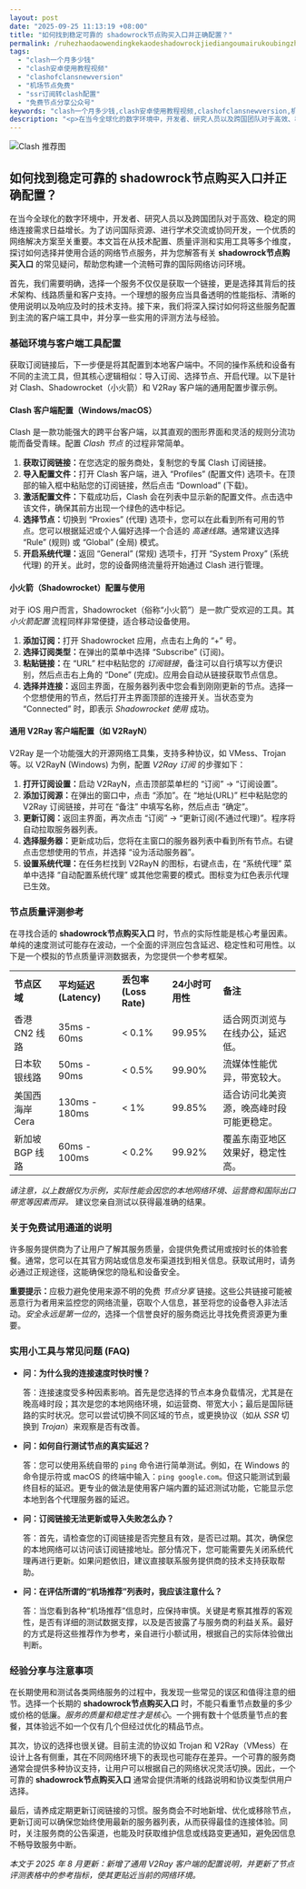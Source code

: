 ```yaml
---
layout: post
date: "2025-09-25 11:13:19 +08:00"
title: "如何找到稳定可靠的 shadowrock节点购买入口并正确配置？"
permalink: /ruhezhaodaowendingkekaodeshadowrockjiediangoumairukoubingzhengquepeizhi/
tags:
  - "clash一个月多少钱"
  - "clash安卓使用教程视频"
  - "clashofclansnewversion"
  - "机场节点免费"
  - "ssr订阅转clash配置"
  - "免费节点分享公众号"
keywords: "clash一个月多少钱,clash安卓使用教程视频,clashofclansnewversion,机场节点免费,ssr订阅转clash配置,免费节点分享公众号"
description: "<p>在当今全球化的数字环境中，开发者、研究人员以及跨国团队对于高效、稳定的网络连接需求日益增长。为了访问国际资源、进行学术交流或协同开发，一个优质的网络解决方案至关重要。本文旨在从技术配置、质量评测和实用工具等多个维度，探讨如何选择并使用合适的网络节点服务，并为您解答有关 <strong>shadowrock节点购买入口</strong> 的常见疑问，帮助您构建一个流畅可靠的国际网络访问环境。</p>"
---
```


![Clash 推荐图](https://clashjd.github.io/assets/img/最新机场推荐.png)

## 如何找到稳定可靠的 shadowrock节点购买入口并正确配置？

<p>在当今全球化的数字环境中，开发者、研究人员以及跨国团队对于高效、稳定的网络连接需求日益增长。为了访问国际资源、进行学术交流或协同开发，一个优质的网络解决方案至关重要。本文旨在从技术配置、质量评测和实用工具等多个维度，探讨如何选择并使用合适的网络节点服务，并为您解答有关 <strong>shadowrock节点购买入口</strong> 的常见疑问，帮助您构建一个流畅可靠的国际网络访问环境。</p>
<p>首先，我们需要明确，选择一个服务不仅仅是获取一个链接，更是选择其背后的技术架构、线路质量和客户支持。一个理想的服务应当具备透明的性能指标、清晰的使用说明以及响应及时的技术支持。接下来，我们将深入探讨如何将这些服务配置到主流的客户端工具中，并分享一些实用的评测方法与经验。</p>
<h3>基础环境与客户端工具配置</h3>
<p>获取订阅链接后，下一步便是将其配置到本地客户端中。不同的操作系统和设备有不同的主流工具，但其核心逻辑相似：导入订阅、选择节点、开启代理。以下是针对 Clash、Shadowrocket（小火箭）和 V2Ray 客户端的通用配置步骤示例。</p>
<h4><strong>Clash 客户端配置（Windows/macOS）</strong></h4>
<p>Clash 是一款功能强大的跨平台客户端，以其直观的图形界面和灵活的规则分流功能而备受青睐。配置 <em>Clash 节点</em> 的过程非常简单。</p>
<ol>
    <li><strong>获取订阅链接：</strong>在您选定的服务商处，复制您的专属 Clash 订阅链接。</li>
    <li><strong>导入配置文件：</strong>打开 Clash 客户端，进入 “Profiles” (配置文件) 选项卡。在顶部的输入框中粘贴您的订阅链接，然后点击 “Download” (下载)。</li>
    <li><strong>激活配置文件：</strong>下载成功后，Clash 会在列表中显示新的配置文件。点击选中该文件，确保其前方出现一个绿色的选中标记。</li>
    <li><strong>选择节点：</strong>切换到 “Proxies” (代理) 选项卡，您可以在此看到所有可用的节点。您可以根据延迟或个人偏好选择一个合适的 <em>高速线路</em>。通常建议选择 “Rule” (规则) 或 “Global” (全局) 模式。</li>
    <li><strong>开启系统代理：</strong>返回 “General” (常规) 选项卡，打开 “System Proxy” (系统代理) 的开关。此时，您的设备网络流量将开始通过 Clash 进行管理。</li>
</ol>
<h4><strong>小火箭（Shadowrocket）配置与使用</strong></h4>
<p>对于 iOS 用户而言，Shadowrocket（俗称“小火箭”）是一款广受欢迎的工具。其 <em>小火箭配置</em> 流程同样非常便捷，适合移动设备使用。</p>
<ol>
    <li><strong>添加订阅：</strong>打开 Shadowrocket 应用，点击右上角的 “+” 号。</li>
    <li><strong>选择订阅类型：</strong>在弹出的菜单中选择 “Subscribe” (订阅)。</li>
    <li><strong>粘贴链接：</strong>在 “URL” 栏中粘贴您的 <em>订阅链接</em>，备注可以自行填写以方便识别，然后点击右上角的 “Done” (完成)。应用会自动从链接获取节点信息。</li>
    <li><strong>选择并连接：</strong>返回主界面，在服务器列表中您会看到刚刚更新的节点。选择一个您想使用的节点，然后打开主界面顶部的连接开关。当状态变为 “Connected” 时，即表示 <em>Shadowrocket 使用</em> 成功。</li>
</ol>
<h4><strong>通用 V2Ray 客户端配置（如 V2RayN）</strong></h4>
<p>V2Ray 是一个功能强大的开源网络工具集，支持多种协议，如 VMess、Trojan 等。以 V2RayN (Windows) 为例，配置 <em>V2Ray 订阅</em> 的步骤如下：</p>
<ol>
    <li><strong>打开订阅设置：</strong>启动 V2RayN，点击顶部菜单栏的 “订阅” -> “订阅设置”。</li>
    <li><strong>添加订阅源：</strong>在弹出的窗口中，点击 “添加”。在 “地址(URL)” 栏中粘贴您的 V2Ray 订阅链接，并可在 “备注” 中填写名称，然后点击 “确定”。</li>
    <li><strong>更新订阅：</strong>返回主界面，再次点击 “订阅” -> “更新订阅(不通过代理)”。程序将自动拉取服务器列表。</li>
    <li><strong>选择服务器：</strong>更新成功后，您将在主窗口的服务器列表中看到所有节点。右键点击您想使用的节点，并选择 “设为活动服务器”。</li>
    <li><strong>设置系统代理：</strong>在任务栏找到 V2RayN 的图标，右键点击，在 “系统代理” 菜单中选择 “自动配置系统代理” 或其他您需要的模式。图标变为红色表示代理已生效。</li>
</ol>
<h3>节点质量评测参考</h3>
<p>在寻找合适的 <strong>shadowrock节点购买入口</strong> 时，节点的实际性能是核心考量因素。单纯的速度测试可能存在波动，一个全面的评测应包含延迟、稳定性和可用性。以下是一个模拟的节点质量评测数据表，为您提供一个参考框架。</p>
<table>
    <tr>
        <td><strong>节点区域</strong></td>
        <td><strong>平均延迟 (Latency)</strong></td>
        <td><strong>丢包率 (Loss Rate)</strong></td>
        <td><strong>24小时可用性</strong></td>
        <td><strong>备注</strong></td>
    </tr>
    <tr>
        <td>香港 CN2 线路</td>
        <td>35ms - 60ms</td>
        <td>&lt; 0.1%</td>
        <td>99.95%</td>
        <td>适合网页浏览与在线办公，延迟低。</td>
    </tr>
    <tr>
        <td>日本软银线路</td>
        <td>50ms - 90ms</td>
        <td>&lt; 0.5%</td>
        <td>99.90%</td>
        <td>流媒体性能优异，带宽较大。</td>
    </tr>
    <tr>
        <td>美国西海岸 Cera</td>
        <td>130ms - 180ms</td>
        <td>&lt; 1%</td>
        <td>99.85%</td>
        <td>适合访问北美资源，晚高峰时段可能更稳定。</td>
    </tr>
    <tr>
        <td>新加坡 BGP 线路</td>
        <td>60ms - 100ms</td>
        <td>&lt; 0.2%</td>
        <td>99.92%</td>
        <td>覆盖东南亚地区效果好，稳定性高。</td>
    </tr>
</table>
<p><em>请注意，以上数据仅为示例，实际性能会因您的本地网络环境、运营商和国际出口带宽等因素而异。</em> 建议您亲自测试以获得最准确的结果。</p>
<h3>关于免费试用通道的说明</h3>
<p>许多服务提供商为了让用户了解其服务质量，会提供免费试用或按时长的体验套餐。通常，您可以在其官方网站或信息发布渠道找到相关信息。获取试用时，请务必通过正规途径，这能确保您的隐私和设备安全。</p>
<p><strong>重要提示：</strong>应极力避免使用来源不明的免费 <em>节点分享</em> 链接。这些公共链接可能被恶意行为者用来监控您的网络流量，窃取个人信息，甚至将您的设备卷入非法活动。<em>安全永远是第一位的</em>，选择一个信誉良好的服务商远比寻找免费资源更为重要。</p>
<h3>实用小工具与常见问题 (FAQ)</h3>
<ul>
    <li><strong>问：为什么我的连接速度时快时慢？</strong>
        <p>答：连接速度受多种因素影响。首先是您选择的节点本身负载情况，尤其是在晚高峰时段；其次是您的本地网络环境，如运营商、带宽大小；最后是国际链路的实时状况。您可以尝试切换不同区域的节点，或更换协议（如从 <em>SSR</em> 切换到 <em>Trojan</em>）来观察是否有改善。</p>
    </li>
    <li><strong>问：如何自行测试节点的真实延迟？</strong>
        <p>答：您可以使用系统自带的 <code>ping</code> 命令进行简单测试。例如，在 Windows 的命令提示符或 macOS 的终端中输入：<code>ping google.com</code>。但这只能测试到最终目标的延迟。更专业的做法是使用客户端内置的延迟测试功能，它能显示您本地到各个代理服务器的延迟。</p>
    </li>
    <li><strong>问：订阅链接无法更新或导入失败怎么办？</strong>
        <p>答：首先，请检查您的订阅链接是否完整且有效，是否已过期。其次，确保您的本地网络可以访问该订阅链接地址。部分情况下，您可能需要先关闭系统代理再进行更新。如果问题依旧，建议直接联系服务提供商的技术支持获取帮助。</p>
    </li>
    <li><strong>问：在评估所谓的“机场推荐”列表时，我应该注意什么？</strong>
        <p>答：当您看到各种“机场推荐”信息时，应保持审慎。关键是考察其推荐的客观性，是否有详细的测试数据支撑，以及是否披露了与服务商的利益关系。最好的方式是将这些推荐作为参考，亲自进行小额试用，根据自己的实际体验做出判断。</p>
    </li>
</ul>
<h3>经验分享与注意事项</h3>
<p>在长期使用和测试各类网络服务的过程中，我发现一些常见的误区和值得注意的细节。选择一个长期的 <strong>shadowrock节点购买入口</strong> 时，不能只看重节点数量的多少或价格的低廉。<em>服务的质量和稳定性才是核心</em>。一个拥有数十个低质量节点的套餐，其体验远不如一个仅有几个但经过优化的精品节点。</p>
<p>其次，协议的选择也很关键。目前主流的协议如 Trojan 和 V2Ray（VMess）在设计上各有侧重，其在不同网络环境下的表现也可能存在差异。一个可靠的服务商通常会提供多种协议支持，让用户可以根据自己的网络状况灵活切换。因此，一个可靠的 <strong>shadowrock节点购买入口</strong> 通常会提供清晰的线路说明和协议类型供用户选择。</p>
<p>最后，请养成定期更新订阅链接的习惯。服务商会不时地新增、优化或移除节点，更新订阅可以确保您始终使用最新的服务器列表，从而获得最佳的连接体验。同时，关注服务商的公告渠道，也能及时获取维护信息或线路变更通知，避免因信息不畅导致服务中断。</p>
<p><em>本文于 2025 年 8 月更新：新增了通用 V2Ray 客户端的配置说明，并更新了节点评测表格中的参考指标，使其更贴近当前的网络环境。</em></p>